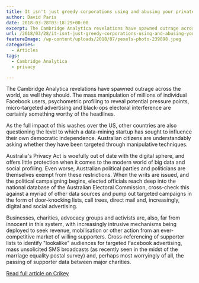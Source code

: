 ```yaml
---
title: It isn't just greedy corporations using and abusing your private data
author: David Paris
date: 2018-03-28T03:18:29+00:00
excerpt: The Cambridge Analytica revelations have spawned outrage across the world, as well they should. The mass manipulation of millions of individual Facebook users, psychometric profiling to reveal potential pressure points, micro-targeted advertising and black-ops electoral interference are certainly something worthy of the headlines.
url: /2018/03/28/it-isnt-just-greedy-corporations-using-and-abusing-your-private-data/
featureImage: /wp-content/uploads/2018/07/pexels-photo-239898.jpeg
categories:
  - Articles
tags:
  - Cambridge Analytica
  - privacy

---
```

The Cambridge Analytica revelations have spawned outrage across the world, as well they should. The mass manipulation of millions of individual Facebook users, psychometric profiling to reveal potential pressure points, micro-targeted advertising and black-ops electoral interference are certainly something worthy of the headlines.

As the full impact of this washes over the US, other countries are also questioning the level to which a data-mining startup has sought to influence their own democratic independence. Australian citizens are understandably asking whether they have been targeted through manipulative techniques.

Australia's Privacy Act is woefully out of date with the digital sphere, and offers little protection when it comes to the modern world of big data and social profiling. Even worse, Australian political parties and politicians are themselves exempt from these restrictions. When the writs are issued, and the political campaigning begins, elected officials reach deep into the national database of the Australian Electoral Commission, cross-check this against a myriad of other data sources and pump out targeted campaigns in the form of door-knocking lists, call trees, direct mail and, increasingly, digital and social advertising.

Businesses, charities, advocacy groups and activists are, also, far from innocent in this system, with increasingly intrusive mechanisms being deployed to seek revenue, mobilisation or other action from an ever-competitive market of willing supporters. Cross-referencing of supporter lists to identify "lookalike" audiences for targeted Facebook advertising, mass unsolicited SMS broadcasts (as recently seen in the midst of the marriage equality postal survey) and, perhaps most worryingly of all, the passing of supporter data between major charities.

[Read full article on Crikey][1]

 [1]: https://www.crikey.com.au/2018/03/28/it-isnt-just-greedy-corporations-using-and-abusing-your-private-data/
